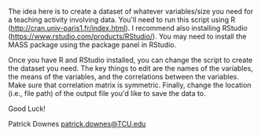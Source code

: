 The idea here is to create a dataset of whatever variables/size you need for a teaching activity involving data. You'll need to run this script using R (http://cran.univ-paris1.fr/index.html). I recommend also installing RStudio (https://www.rstudio.com/products/RStudio/). You may need to install the MASS package using the package panel in RStudio.

Once you have R and RStudio installed, you can change the script to create the dataset you need. The key things to edit are the names of the variables, the means of the variables, and the correlations between the variables. Make sure that correlation matrix is symmetric. Finally, change the location (i.e., file path) of the output file you'd like to save the data to.

Good Luck!

Patrick Downes
patrick.downes@TCU.edu